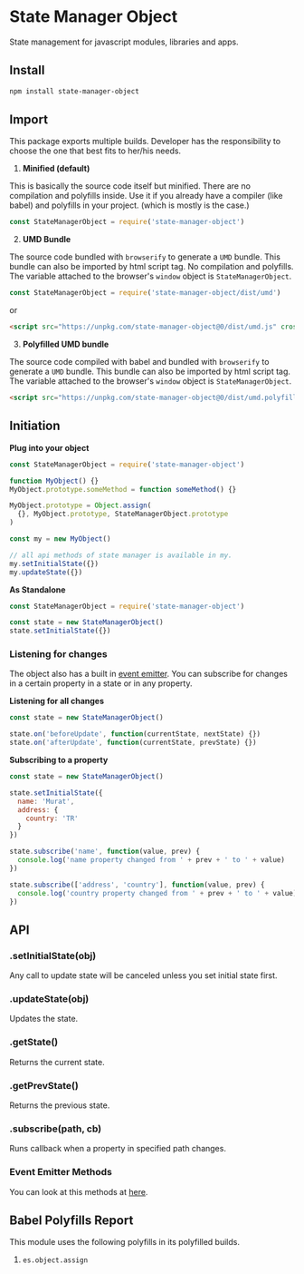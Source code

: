 # State Manager Object

State management for javascript modules, libraries and apps.

## Install

```sh
npm install state-manager-object
```

## Import

This package exports multiple builds. Developer has the responsibility to choose the one that best fits to her/his needs.

1. **Minified (default)**

This is basically the source code itself but minified. There are no compilation and polyfills inside. Use it if you already have a compiler (like babel) and polyfills in your project. (which is mostly is the case.)

```js
const StateManagerObject = require('state-manager-object')
```

2. **UMD Bundle**

The source code bundled with `browserify` to generate a `UMD` bundle. This bundle can also be imported by html script tag. No compilation and polyfills. The variable attached to the browser's `window` object is `StateManagerObject`.

```js
const StateManagerObject = require('state-manager-object/dist/umd')
```

or

```html
<script src="https://unpkg.com/state-manager-object@0/dist/umd.js" crossorigin type="text/javascript"></script>
```

3. **Polyfilled UMD bundle**

The source code compiled with babel and bundled with `browserify` to generate a `UMD` bundle. This bundle can also be imported by html script tag. The variable attached to the browser's `window` object is `StateManagerObject`.

```html
<script src="https://unpkg.com/state-manager-object@0/dist/umd.polyfilled.js" crossorigin type="text/javascript"></script>
```

## Initiation

**Plug into your object**

```js
const StateManagerObject = require('state-manager-object')

function MyObject() {}
MyObject.prototype.someMethod = function someMethod() {}

MyObject.prototype = Object.assign(
  {}, MyObject.prototype, StateManagerObject.prototype
)

const my = new MyObject()

// all api methods of state manager is available in my.
my.setInitialState({})
my.updateState({})
```

**As Standalone**

```js
const StateManagerObject = require('state-manager-object')

const state = new StateManagerObject()
state.setInitialState({})
```

### Listening for changes

The object also has a built in [event emitter][18d9171b]. You can subscribe for changes in a certain property in a state or in any property.

  [18d9171b]: https://github.com/muratgozel/event-emitter-object "event emitter"

**Listening for all changes**

```js
const state = new StateManagerObject()

state.on('beforeUpdate', function(currentState, nextState) {})
state.on('afterUpdate', function(currentState, prevState) {})
```

**Subscribing to a property**

```js
const state = new StateManagerObject()

state.setInitialState({
  name: 'Murat',
  address: {
    country: 'TR'
  }
})

state.subscribe('name', function(value, prev) {
  console.log('name property changed from ' + prev + ' to ' + value)
})

state.subscribe(['address', 'country'], function(value, prev) {
  console.log('country property changed from ' + prev + ' to ' + value)
})
```

## API

### .setInitialState(obj)

Any call to update state will be canceled unless you set initial state first.

### .updateState(obj)

Updates the state.

### .getState()

Returns the current state.

### .getPrevState()

Returns the previous state.

### .subscribe(path, cb)

Runs callback when a property in specified path changes.

### Event Emitter Methods

You can look at this methods at [here](https://github.com/muratgozel/event-emitter-object).

## Babel Polyfills Report

This module uses the following polyfills in its polyfilled builds.

1. `es.object.assign`
